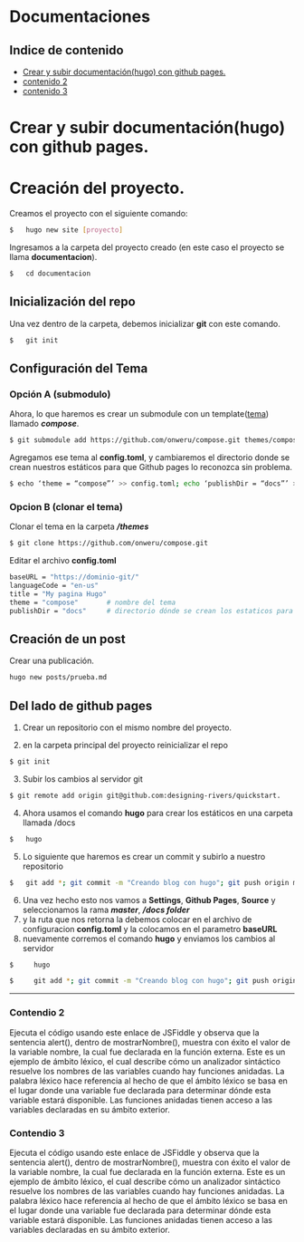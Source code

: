 # Documentaciones
## Indice de contenido
* [Crear y subir documentación(hugo) con github pages.](#item1)
* [contenido 2](#item2)
* [contenido 3](#item3)

<a name="item1"></a>
# Crear y subir documentación(hugo) con github pages.

# Creación del proyecto.
Creamos el proyecto con el siguiente comando:
```bash
$   hugo new site [proyecto]
```
Ingresamos a la carpeta del proyecto creado (en este caso el proyecto se llama **documentacion**).
```bash
$   cd documentacion
```
## Inicialización del repo
Una vez dentro de la carpeta, debemos inicializar **git** con este comando.
```bash
$   git init
```
## Configuración del Tema

### Opción A (submodulo)
Ahora, lo que haremos es crear un submodule con un template([tema](https://github.com/onweru/compose.git)) llamado ***compose***.
```bash
$ git submodule add https://github.com/onweru/compose.git themes/compose
```
Agregamos ese tema al **config.toml**, y cambiaremos el directorio donde se crean nuestros estáticos para que Github pages lo reconozca sin problema.
```bash
$ echo ‘theme = “compose”’ >> config.toml; echo ‘publishDir = “docs”’ >> config.toml
```

### Opcion B (clonar el tema)
Clonar el tema en la carpeta ***/themes***

```bash
$ git clone https://github.com/onweru/compose.git
```
Editar el archivo **config.toml**
```bash
baseURL = "https://dominio-git/"
languageCode = "en-us"
title = "My pagina Hugo"
theme = "compose"       # nombre del tema
publishDir = "docs"     # directorio dónde se crean los estaticos para que github pages los reconozca
```
## Creación de un post
Crear una publicación.
```bash
hugo new posts/prueba.md
```
## Del lado de **github pages**
1. Crear un repositorio con el mismo nombre del proyecto.

2. en la carpeta principal del proyecto reinicializar el repo
```bash
$ git init
```
3. Subir los cambios al servidor git
```bash
$ git remote add origin git@github.com:designing-rivers/quickstart.
```
4. Ahora usamos el comando **hugo** para crear los estáticos en una carpeta llamada /docs
```bash
$   hugo
```
5. Lo siguiente que haremos es crear un commit y subirlo a nuestro repositorio
```bash
$   git add *; git commit -m "Creando blog con hugo"; git push origin master
```
6. Una vez hecho esto nos vamos a **Settings**, **Github Pages**, **Source** y seleccionamos la rama ***master***, ***/docs folder***
7. y la ruta que nos retorna la debemos colocar en el archivo de configuracion **config.toml** y la colocamos en el parametro **baseURL**
8. nuevamente corremos el comando **hugo** y enviamos los cambios al servidor
```bash
$     hugo

$     git add *; git commit -m "Creando blog con hugo"; git push origin master
```
----------
<a name="item2"></a>
### Contendio 2
Ejecuta el código usando este enlace de JSFiddle y observa que la sentencia alert(), dentro de mostrarNombre(), muestra con éxito el valor de la variable nombre, la cual fue declarada en la función externa. Este es un ejemplo de ámbito léxico, el cual describe cómo un analizador sintáctico resuelve los nombres de las variables cuando hay funciones anidadas. La palabra léxico hace referencia al hecho de que el ámbito léxico se basa en el lugar donde una variable fue declarada para determinar dónde esta variable estará disponible. Las funciones anidadas tienen acceso a las variables declaradas en su ámbito exterior.

<a name="item3"></a>
### Contendio 3
Ejecuta el código usando este enlace de JSFiddle y observa que la sentencia alert(), dentro de mostrarNombre(), muestra con éxito el valor de la variable nombre, la cual fue declarada en la función externa. Este es un ejemplo de ámbito léxico, el cual describe cómo un analizador sintáctico resuelve los nombres de las variables cuando hay funciones anidadas. La palabra léxico hace referencia al hecho de que el ámbito léxico se basa en el lugar donde una variable fue declarada para determinar dónde esta variable estará disponible. Las funciones anidadas tienen acceso a las variables declaradas en su ámbito exterior.
